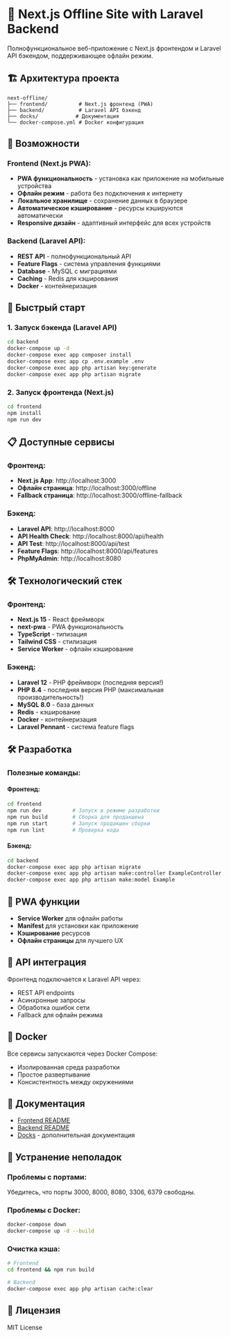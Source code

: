 # 📱 Next.js Offline Site with Laravel Backend

Полнофункциональное веб-приложение с Next.js фронтендом и Laravel API бэкендом, поддерживающее офлайн режим.

## 🏗 Архитектура проекта

```
next-offline/
├── frontend/          # Next.js фронтенд (PWA)
├── backend/           # Laravel API бэкенд
├── docks/            # Документация
└── docker-compose.yml # Docker конфигурация
```

## 🚀 Возможности

### Frontend (Next.js PWA):
- **PWA функциональность** - установка как приложение на мобильные устройства
- **Офлайн режим** - работа без подключения к интернету
- **Локальное хранилище** - сохранение данных в браузере
- **Автоматическое кэширование** - ресурсы кэшируются автоматически
- **Responsive дизайн** - адаптивный интерфейс для всех устройств

### Backend (Laravel API):
- **REST API** - полнофункциональный API
- **Feature Flags** - система управления функциями
- **Database** - MySQL с миграциями
- **Caching** - Redis для кэширования
- **Docker** - контейнеризация

## 🚀 Быстрый старт

### 1. Запуск бэкенда (Laravel API)

```bash
cd backend
docker-compose up -d
docker-compose exec app composer install
docker-compose exec app cp .env.example .env
docker-compose exec app php artisan key:generate
docker-compose exec app php artisan migrate
```

### 2. Запуск фронтенда (Next.js)

```bash
cd frontend
npm install
npm run dev
```

## 📋 Доступные сервисы

### Фронтенд:
- **Next.js App**: http://localhost:3000
- **Офлайн страница**: http://localhost:3000/offline
- **Fallback страница**: http://localhost:3000/offline-fallback

### Бэкенд:
- **Laravel API**: http://localhost:8000
- **API Health Check**: http://localhost:8000/api/health
- **API Test**: http://localhost:8000/api/test
- **Feature Flags**: http://localhost:8000/api/features
- **PhpMyAdmin**: http://localhost:8080

## 🛠 Технологический стек

### Фронтенд:
- **Next.js 15** - React фреймворк
- **next-pwa** - PWA функциональность
- **TypeScript** - типизация
- **Tailwind CSS** - стилизация
- **Service Worker** - офлайн кэширование

### Бэкенд:
- **Laravel 12** - PHP фреймворк (последняя версия!)
- **PHP 8.4** - последняя версия PHP (максимальная производительность!)
- **MySQL 8.0** - база данных
- **Redis** - кэширование
- **Docker** - контейнеризация
- **Laravel Pennant** - система feature flags

## 🛠 Разработка

### Полезные команды:

#### Фронтенд:
```bash
cd frontend
npm run dev          # Запуск в режиме разработки
npm run build        # Сборка для продакшена
npm run start        # Запуск продакшен сборки
npm run lint         # Проверка кода
```

#### Бэкенд:
```bash
cd backend
docker-compose exec app php artisan migrate
docker-compose exec app php artisan make:controller ExampleController
docker-compose exec app php artisan make:model Example
```

## 📱 PWA функции

- **Service Worker** для офлайн работы
- **Manifest** для установки как приложение
- **Кэширование** ресурсов
- **Офлайн страницы** для лучшего UX

## 🔗 API интеграция

Фронтенд подключается к Laravel API через:
- REST API endpoints
- Асинхронные запросы
- Обработка ошибок сети
- Fallback для офлайн режима

## 🐳 Docker

Все сервисы запускаются через Docker Compose:
- Изолированная среда разработки
- Простое развертывание
- Консистентность между окружениями

## 📝 Документация

- [Frontend README](./frontend/README.md)
- [Backend README](./backend/README.md)
- [Docks](./docks/) - дополнительная документация

## 🚨 Устранение неполадок

### Проблемы с портами:
Убедитесь, что порты 3000, 8000, 8080, 3306, 6379 свободны.

### Проблемы с Docker:
```bash
docker-compose down
docker-compose up -d --build
```

### Очистка кэша:
```bash
# Frontend
cd frontend && npm run build

# Backend
docker-compose exec app php artisan cache:clear
```

## 📄 Лицензия

MIT License
